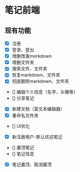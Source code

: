 # 笔记前端

## 现有功能

-   [x] 注册
-   [x] 登录、登出
-   [x] 增删改查morkdown
-   [x] 增删文件夹
-   [x] 搜索文件、文件夹
-   [x] 恢复markdown、文件夹
-   [x] 彻底删除markdown、文件夹
-   [] 编辑个人信息（名字、头像等）
-   [] 分享笔记
-   [x] 新建文档（富文本编辑器）
-   [x] 重命名文件夹
-   [] UI优化
-   [x] 新注册用户-默认欢迎笔记
-   [] 置顶笔记
-   [] 笔记信息
-   [x] 笔记置顶、取消置顶
